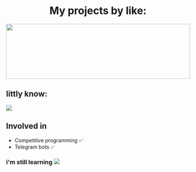 <h1 align='center'> My projects by like: </h1>
<img src="https://media.giphy.com/virtual-backgrounds/previews/error.gif" width="100%" height="150"/>

## littly know:
<img src="https://skillicons.dev/icons?i=py,postgres,git,github,idea" /> 


## Involved in
- Competitive programming ✅
- Telegram bots ✅

### i'm still learning ![](https://media.tenor.com/zm2WjmF-MFIAAAAi/applecatrun-apple-cat.gif)
<!--
**sh1nez/sh1nez** is a ✨ _special_ ✨ repository because its `README.md` (this file) appears on your GitHub profile.

Here are some ideas to get you started:

- 🔭 I’m currently working on ...
- 🌱 I’m currently learning ...
- 👯 I’m looking to collaborate on ...
- 🤔 I’m looking for help with ...
- 💬 Ask me about ...
- 📫 How to reach me: ...
- 😄 Pronouns: ...
- ⚡ Fun fact: ...
-->
